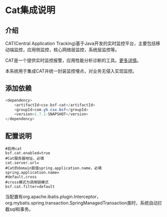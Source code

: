 # Cat集成说明

## 介绍
CAT(Central Application Tracking)基于Java开发的实时监控平台，主要包括移动端监控，应用侧监控，核心网络层监控，系统层监控等。

CAT是一个提供实时监控报警，应用性能分析诊断的工具。[更多详情](https://github.com/dianping/cat)。

本系统用于集成CAT并统一封装监控埋点，对业务无侵入实现监控。
## 添加依赖
```java
<dependency>
	<artifactId>csx-bsf-cat</artifactId>
	<groupId>com.yh.csx.bsf</groupId>
	<version>1.7.1-SNAPSHOT</version>
</dependency>	
```
## 配置说明
```
#启用cat
bsf.cat.enabled=true
#Cat服务器地址，必填
cat.server.url=
#Cat的domain取值spring.application.name，必填
spring.application.name=
#default,cross
#cross模式为调用链模式
bsf.cat.filter=default
```
当配置有org.apache.ibatis.plugin.Interceptor，org.mybatis.spring.transaction.SpringManagedTransaction类时，系统自动拦截sql和事务。